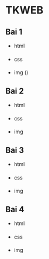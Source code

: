 # TKWEB

## Bai 1
- html
####
- css
####
- img ()


## Bai 2
- html
####
- css
####
- img


## Bai 3
- html
####
- css
####
- img


## Bai 4
- html
####
- css
####
- img
